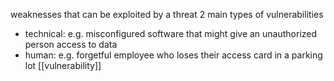 weaknesses that can be exploited by a threat
2 main types of vulnerabilities
- technical: e.g. misconfigured software that might give an unauthorized person access to data
- human: e.g. forgetful employee who loses their access card in a parking lot
[[vulnerability]]